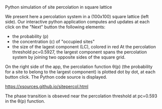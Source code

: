 
Python simulation of site percolation in square lattice

We present here a percolation system in a (100x100) square lattice (left side). Our interactive python application computes and updates at each click on the "Next" button the following elements:
- the probability (p)
- the concentration (c) of "occupied sites"
- the size of the lagest component (LC), colored in red
At the percolation threshold pc=0.5927, the largest component spans the percolation system by joining two opposite sides of the square grid.

On the right side of the app, the percolation function θ(p) (the probability for a site to belong to the largest component) is plotted dot by dot, at each button click. 
The Python code source is displayed.

https://xsources.github.io/sitepercol.html

The phase transition is obseved near the percolation threshold at pc=0.593 in the  θ(p) function.

